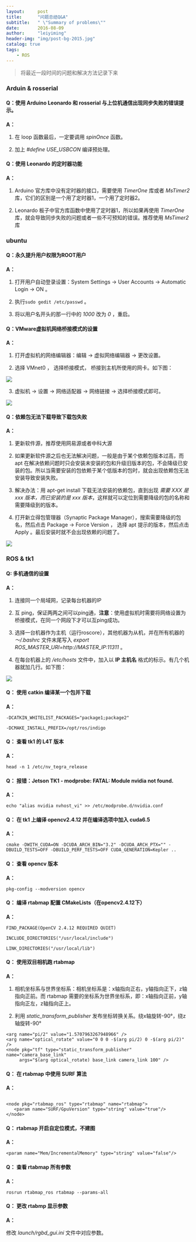 ```yaml
---
layout:     post
title:      "问题总结Q&A"
subtitle:   " \"Summary of problems\""
date:       2016-08-09
author:     "leiyiming"
header-img: "img/post-bg-2015.jpg"
catalog: true
tags:
    - ROS
---
```


> 将最近一段时间的问题和解决方法记录下来

### Arduin & rosserial

#### Q：使用 Arduino Leonardo 和 rosserial 与上位机通信出现同步失败的错误提示。

**A：**

1. 在 loop 函数最后，一定要调用 *spinOnce* 函数。

2. 加上 *#define USE_USBCON* 编译预处理。

#### Q：使用 Leonardo 的定时器功能

**A：**

1. Arduino 官方库中没有定时器的接口，需要使用 *TimerOne* 库或者 *MsTimer2* 库，它们的区别是一个用了定时器1，一个用了定时器2。

2. Leonardo 板子中官方库函数中使用了定时器1，所以如果再使用 *TimerOne* 库，就会导致同步失败的问题或者一些不可预知的错误。推荐使用 *MsTimer2* 库

### ubuntu

#### Q：永久提升用户权限为ROOT用户

**A：**

1. 打开用户自动登录设置：System Settings -> User Accounts -> Automatic Login -> ON 。

2. 执行`sudo gedit /etc/passwd` 。

3. 将以用户名开头的那一行中的 *1000* 改为 *0* ，重启。

#### Q：VMware虚拟机网络桥接模式的设置

**A：**

1. 打开虚拟机的网络编辑器：编辑 -> 虚拟网络编辑器 -> 更改设置。

2. 选择 VMnet0 ， 选择桥接模式， 桥接到主机所使用的网卡。如下图：

<img src="http://leiyiming.com/img/in-post/post-STL/桥接模式设置.png"/>

3. 虚拟机 -> 设置 -> 网络适配器 -> 网络链接 -> 选择桥接模式即可。

<img src="http://leiyiming.com/img/in-post/post-STL/桥接模式设置2.png"/>

#### Q：依赖包无法下载导致下载包失败

**A：**

1. 更新软件源，推荐使用网易源或者中科大源

2. 如果更新软件源之后也无法解决问题，一般是由于某个依赖包版本过高，而 apt 在解决依赖问题时只会安装未安装的包和升级旧版本的包，不会降级已安装的包。所以当需要安装的包依赖于某个低版本的包时，就会出现依赖包无法安装导致安装失败。

3. 解决办法：用 apt-get install 下载无法安装的依赖包，直到出现 *需要 XXX 是 xxx 版本，而已安装的是 xxx 版本*，这样就可以定位到需要降级的包的名称和需要降级到的版本。

4. 打开新立得包管理器（Synaptic Package Manager），搜索需要降级的包名，然后点击 Package -> Force Version ， 选择 apt 提示的版本，然后点击 Apply 。最后安装时就不会出现依赖的问题了。

<img src="http://leiyiming.com/img/in-post/post-STL/降低版本.png"/>


### ROS & tk1

#### Q: 多机通信的设置

**A：**

1. 连接同一个局域网，记录每台机器的IP

2. 互 ping，保证两两之间可以ping通，**注意**：使用虚拟机时需要将网络设置为桥接模式，在同一个网段下才可以互ping成功。

3. 选择一台机器作为主机（运行roscore），其他机器为从机，并在所有机器的 *～/.bashrc* 文件末尾写入 *export ROS_MASTER_URI=http://MASTER_IP:11311* 。

4. 在每台机器上的 */etc/hosts* 文件中，加入以 **IP 主机名** 格式的标示。有几个机器就加几行。如下图：

<img src="http://leiyiming.com/img/in-post/post-STL/hosts.png"/>



#### Q： 使用 catkin 编译某一个包并下载

**A：**

`-DCATKIN_WHITELIST_PACKAGES="package1;package2"`

`-DCMAKE_INSTALL_PREFIX=/opt/ros/indigo`

#### Q： 查看 tk1 的 L4T 版本

**A：**

` head -n 1 /etc/nv_tegra_release `

#### Q： 报错：Jetson TK1 - modprobe: FATAL: Module nvidia not found.

**A：**

` echo "alias nvidia nvhost_vi" >> /etc/modprobe.d/nvidia.conf `

#### Q： 在 tk1 上编译 opencv2.4.12 并在编译选项中加入 cuda6.5

**A：**

` cmake -DWITH_CUDA=ON -DCUDA_ARCH_BIN="3.2" -DCUDA_ARCH_PTX="" -DBUILD_TESTS=OFF -DBUILD_PERF_TESTS=OFF CUDA_GENERATION=Kepler .. `

#### Q： 查看 opencv 版本

**A：**

` pkg-config --modversion opencv `

#### Q： 编译 rtabmap 配置 CMakeLists（在opencv2.4.12下）

**A：**

`FIND_PACKAGE(OpenCV 2.4.12 REQUIRED QUIET)`

`INCLUDE_DIRECTORIES("/usr/local/include")`

`LINK_DIRECTORIES("/usr/local/lib")`

#### Q： 使用双目相机跑 rtabmap

**A：**

1. 相机坐标系与世界坐标系：相机坐标系是：x轴指向正右，y轴指向正下，z轴指向正前。而 rtabmap 需要的坐标系为世界坐标系，即：x轴指向正前，y轴指向正左，z轴指向正上。

2. 利用 *static_transform_publisher* 发布坐标转换关系。绕x轴旋转-90°，绕z轴旋转-90°

```
<arg name="pi/2" value="1.5707963267948966" />
<arg name="optical_rotate" value="0 0 0 -$(arg pi/2) 0 -$(arg pi/2)" />
<node pkg="tf" type="static_transform_publisher" name="camera_base_link"
     args="$(arg optical_rotate) base_link camera_link 100" />
```

#### Q： 在 rtabmap 中使用 SURF 算法

**A：**

```

<node pkg="rtabmap_ros" type="rtabmap" name="rtabmap">
   <param name="SURF/GpuVersion" type="string" value="true"/>
</node>

```

#### Q： rtabmap 开启自定位模式，不建图

**A：**

```
<param name="Mem/IncrementalMemory" type="string" value="false"/>
```

#### Q： 查看 rtabmap 所有参数

**A：**

`rosrun rtabmap_ros rtabmap --params-all`

#### Q： 更改 rtabmp 显示参数

**A：**

修改 *launch/rgbd_gui.ini* 文件中对应参数。
